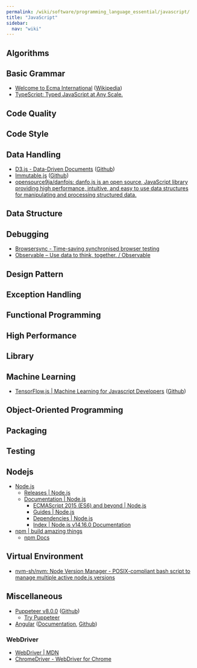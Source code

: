 ```yaml
---
permalink: /wiki/software/programming_language_essential/javascript/
title: "JavaScript"
sidebar:
  nav: "wiki"
---
```


## Algorithms

## Basic Grammar

* [Welcome to Ecma International](https://www.ecma-international.org/) ([Wikipedia](https://en.wikipedia.org/wiki/ECMAScript))
* [TypeScript: Typed JavaScript at Any Scale.](https://www.typescriptlang.org/)

## Code Quality

## Code Style

## Data Handling

* [D3.js - Data-Driven Documents](https://d3js.org/) ([Github](https://github.com/d3/d3))
* [Immutable.js](https://immutable-js.github.io/immutable-js/) ([Github](https://github.com/facebook/immutable-js/))
* [opensource9ja/danfojs: danfo.js is an open source, JavaScript library providing high performance, intuitive, and easy to use data structures for manipulating and processing structured data.](https://github.com/opensource9ja/danfojs)

## Data Structure

## Debugging

* [Browsersync - Time-saving synchronised browser testing](https://www.browsersync.io/)
* [Observable – Use data to think, together. / Observable](https://observablehq.com/)

## Design Pattern

## Exception Handling

## Functional Programming

## High Performance

## Library

## Machine Learning

* [TensorFlow.js \| Machine Learning for Javascript Developers](https://www.tensorflow.org/js) ([Github](https://github.com/tensorflow/tfjs))

## Object-Oriented Programming

## Packaging

## Testing

## Nodejs

* [Node.js](https://nodejs.org/en/)
  * [Releases | Node.js](https://nodejs.org/en/about/releases/)
  * [Documentation | Node.js](https://nodejs.org/en/docs/)
    * [ECMAScript 2015 (ES6) and beyond | Node.js](https://nodejs.org/en/docs/es6/)
    * [Guides | Node.js](https://nodejs.org/en/docs/guides/)
    * [Dependencies | Node.js](https://nodejs.org/en/docs/meta/topics/dependencies/)
    * [Index | Node.js v14.16.0 Documentation](https://nodejs.org/dist/latest-v14.x/docs/api/)
* [npm | build amazing things](https://www.npmjs.com/)
  * [npm Docs](https://docs.npmjs.com/)

## Virtual Environment

* [nvm-sh/nvm: Node Version Manager - POSIX-compliant bash script to manage multiple active node.js versions](https://github.com/nvm-sh/nvm)

## Miscellaneous

* [Puppeteer v8.0.0](https://pptr.dev/) ([Github](https://github.com/puppeteer/puppeteer))
  * [Try Puppeteer](https://try-puppeteer.appspot.com/)
* [Angular](https://angular.io/) ([Documentation](https://angular.io/docs), [Github](https://github.com/angular/angular))
  
### WebDriver

* [WebDriver | MDN](https://developer.mozilla.org/en-US/docs/Web/WebDriver)
* [ChromeDriver - WebDriver for Chrome](https://chromedriver.chromium.org/)
